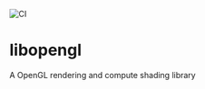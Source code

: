 ![CI](https://github.com/Brucknem/libopengl/workflows/CI/badge.svg)

# libopengl

A OpenGL rendering and compute shading library

